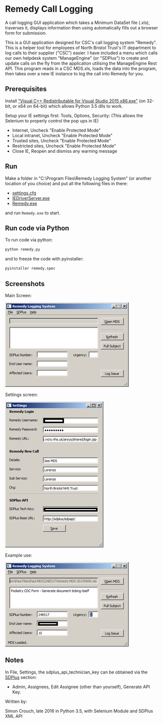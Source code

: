 # Remedy Call Logging
A call logging GUI application which takes a Minimum DataSet file (.xls), traverses it, displays information then using automatically fills out a browser form for submission.

This is a GUI application designed for CSC's call logging system "Remedy". This is a helper tool for employees of North Bristol Trust's IT department to log calls to their supplier ("CSC") easier. I have included a menu which calls our own helpdesk system "ManageEngine" (or "SDPlus") to create and update calls on the fly from the application utilising the ManageEngine Rest API. This program reads in a CSC MDS.xls, loads the data into the program, then takes over a new IE instance to log the call into Remedy for you.

## Prerequisites
Install ["Visual C++ Redistributable for Visual Studio 2015 x86.exe"](https://www.microsoft.com/en-gb/download/details.aspx?id=48145) (on 32-bit, or x64 on 64-bit) which allows Python 3.5 dlls to work.

Setup your IE settings first: Tools, Options, Security: (This allows the Selenium to properly control the pop ups in IE)
* Internet, Uncheck "Enable Protected Mode"
* Local intranet, Uncheck "Enable Protected Mode"
* Trusted sites, Uncheck "Enable Protected Mode"
* Restricted sites, Uncheck "Enable Protected Mode"
* Close IE, Reopen and dismiss any warning message

## Run
Make a folder in "C:\Program Files\Remedy Logging System" (or another location of you choice) and put all the following files in there:
* [settings.cfg](dist/settings.cfg?raw=true)
* [IEDriverServer.exe](dist/IEDriverServer.exe?raw=true)
* [Remedy.exe](dist/Remedy.exe?raw=true)

and run `Remedy.exe` to start.

## Run code via Python
To run code via python:
```python
python remedy.py
```

and to freeze the code with pyinstaller:
```python
pyinstaller remedy.spec
```

## Screenshots
Main Screen:

![main screen](readme_images/main_screen.png)

Settings screen:

![config screen](readme_images/config_screen.png)

Example use:

![issue process](readme_images/issue_process.png)

## Notes
In File, Settings, the sdplus_api_technician_key can be obtained via the [SDPlus](https://www.manageengine.com/products/service-desk/) section:
* Admin, Assignees, Edit Assignee (other than yourself), Generate API Key.

Written by:

Simon Crouch, late 2016 in Python 3.5, with Selenium Module and SDPlus XML API